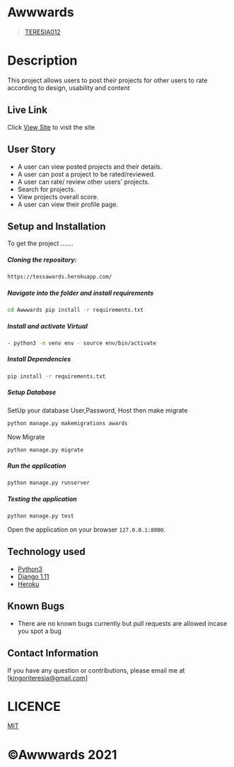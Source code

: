# Awwwards
>[TERESIA012](https://tessawards.herokuapp.com/)  
  
# Description  
This project allows users to post their projects for other users to rate according to design, usability and content 
##  Live Link  
 Click [View Site](https://tessawards.herokuapp.com/)  to visit the site
  




## User Story  
  
* A user can view posted projects and their details.  
* A user can post a project to be rated/reviewed. 
* A user can rate/ review other users' projects.  
* Search for projects.  
* View projects overall score.
* A user can view their profile page.  
  
  
## Setup and Installation  
To get the project .......  
  
##### Cloning the repository:  
 ```bash 
 https://tessawards.herokuapp.com/
```
##### Navigate into the folder and install requirements  
 ```bash 
cd Awwwards pip install -r requirements.txt 
```
##### Install and activate Virtual  
 ```bash 
- python3 -m venv env - source env/bin/activate  
```  
##### Install Dependencies  
 ```bash 
 pip install -r requirements.txt 
```  
 ##### Setup Database  
  SetUp your database User,Password, Host then make migrate  
 ```bash 
python manage.py makemigrations awards
 ``` 
 Now Migrate  
 ```bash 
 python manage.py migrate 
```
##### Run the application  
 ```bash 
 python manage.py runserver 
``` 
##### Testing the application  
 ```bash 
 python manage.py test 
```
Open the application on your browser `127.0.0.1:8000`.  
  

 
 
## Technology used  
  
* [Python3](https://www.python.org/)  
* [Django 1.11](https://docs.djangoproject.com/en/2.2/)  
* [Heroku](https://heroku.com)  


## Known Bugs  
* There are no known bugs currently but pull requests are allowed incase you spot a bug  
  
## Contact Information   
If you have any question or contributions, please email me at [kingoriteresia@gmail.com]  
  


# LICENCE
[MIT]([Python3](https://www.python.org/)  ) 

# &COPY;Awwwards 2021


